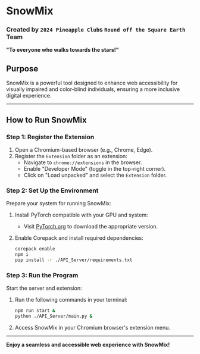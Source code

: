 # SnowMix  
### Created by `2024 Pineapple Club`s `Round off the Square Earth` Team  
**"To everyone who walks towards the stars!"**

## Purpose
SnowMix is a powerful tool designed to enhance web accessibility for visually impaired and color-blind individuals, ensuring a more inclusive digital experience.

---

## How to Run SnowMix

### Step 1: Register the Extension
1. Open a Chromium-based browser (e.g., Chrome, Edge).  
2. Register the `Extension` folder as an extension:  
   - Navigate to `chrome://extensions` in the browser.  
   - Enable "Developer Mode" (toggle in the top-right corner).  
   - Click on "Load unpacked" and select the `Extension` folder.


### Step 2: Set Up the Environment
Prepare your system for running SnowMix:  

1. Install PyTorch compatible with your GPU and system:  
   - Visit [PyTorch.org](https://pytorch.org/get-started/locally/) to download the appropriate version.

2. Enable Corepack and install required dependencies:  
    ```bash
    corepack enable
    npm i
    pip install -r ./API_Server/requirements.txt
    ```

### Step 3: Run the Program
Start the server and extension:  

1. Run the following commands in your terminal:  
    ```bash
    npm run start &
    python ./API_Server/main.py &
    ```
2. Access SnowMix in your Chromium browser's extension menu.  

---

**Enjoy a seamless and accessible web experience with SnowMix!**

